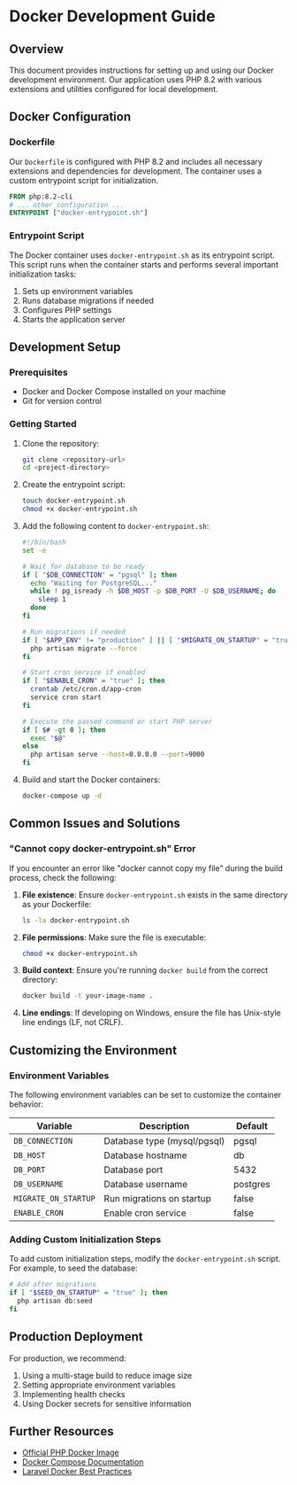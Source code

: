 # Docker Development Guide

## Overview

This document provides instructions for setting up and using our Docker development environment. Our application uses PHP 8.2 with various extensions and utilities configured for local development.

## Docker Configuration

### Dockerfile

Our `Dockerfile` is configured with PHP 8.2 and includes all necessary extensions and dependencies for development. The container uses a custom entrypoint script for initialization.

```dockerfile
FROM php:8.2-cli
# ... other configuration ...
ENTRYPOINT ["docker-entrypoint.sh"]
```

### Entrypoint Script

The Docker container uses `docker-entrypoint.sh` as its entrypoint script. This script runs when the container starts and performs several important initialization tasks:

1. Sets up environment variables
2. Runs database migrations if needed
3. Configures PHP settings
4. Starts the application server

## Development Setup

### Prerequisites

- Docker and Docker Compose installed on your machine
- Git for version control

### Getting Started

1. Clone the repository:
   ```bash
   git clone <repository-url>
   cd <project-directory>
   ```

2. Create the entrypoint script:
   ```bash
   touch docker-entrypoint.sh
   chmod +x docker-entrypoint.sh
   ```

3. Add the following content to `docker-entrypoint.sh`:
   ```bash
   #!/bin/bash
   set -e

   # Wait for database to be ready
   if [ "$DB_CONNECTION" = "pgsql" ]; then
     echo "Waiting for PostgreSQL..."
     while ! pg_isready -h $DB_HOST -p $DB_PORT -U $DB_USERNAME; do
       sleep 1
     done
   fi

   # Run migrations if needed
   if [ "$APP_ENV" != "production" ] || [ "$MIGRATE_ON_STARTUP" = "true" ]; then
     php artisan migrate --force
   fi

   # Start cron service if enabled
   if [ "$ENABLE_CRON" = "true" ]; then
     crontab /etc/cron.d/app-cron
     service cron start
   fi

   # Execute the passed command or start PHP server
   if [ $# -gt 0 ]; then
     exec "$@"
   else
     php artisan serve --host=0.0.0.0 --port=9000
   fi
   ```

4. Build and start the Docker containers:
   ```bash
   docker-compose up -d
   ```

## Common Issues and Solutions

### "Cannot copy docker-entrypoint.sh" Error

If you encounter an error like "docker cannot copy my file" during the build process, check the following:

1. **File existence**: Ensure `docker-entrypoint.sh` exists in the same directory as your Dockerfile:
   ```bash
   ls -la docker-entrypoint.sh
   ```

2. **File permissions**: Make sure the file is executable:
   ```bash
   chmod +x docker-entrypoint.sh
   ```

3. **Build context**: Ensure you're running `docker build` from the correct directory:
   ```bash
   docker build -t your-image-name .
   ```

4. **Line endings**: If developing on Windows, ensure the file has Unix-style line endings (LF, not CRLF).

## Customizing the Environment

### Environment Variables

The following environment variables can be set to customize the container behavior:

| Variable | Description | Default |
|----------|-------------|---------|
| `DB_CONNECTION` | Database type (mysql/pgsql) | pgsql |
| `DB_HOST` | Database hostname | db |
| `DB_PORT` | Database port | 5432 |
| `DB_USERNAME` | Database username | postgres |
| `MIGRATE_ON_STARTUP` | Run migrations on startup | false |
| `ENABLE_CRON` | Enable cron service | false |

### Adding Custom Initialization Steps

To add custom initialization steps, modify the `docker-entrypoint.sh` script. For example, to seed the database:

```bash
# Add after migrations
if [ "$SEED_ON_STARTUP" = "true" ]; then
  php artisan db:seed
fi
```

## Production Deployment

For production, we recommend:

1. Using a multi-stage build to reduce image size
2. Setting appropriate environment variables
3. Implementing health checks
4. Using Docker secrets for sensitive information

## Further Resources

- [Official PHP Docker Image](https://hub.docker.com/_/php)
- [Docker Compose Documentation](https://docs.docker.com/compose/)
- [Laravel Docker Best Practices](https://laravel.com/docs/8.x/deployment#docker)
